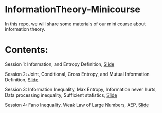 # InformationTheory-Minicourse
In this repo, we will share some materials of our mini course about information theory.

# Contents: 
Session 1: Information, and Entropy Definition, [Slide](https://github.com/erfunmirzaei/InformationTheory-Minicourse/blob/main/IT%20Mini-Course%20Session%201.pdf)

Session 2: Joint, Conditional, Cross Entropy, and Mutual Information Definition, [Slide](https://github.com/erfunmirzaei/InformationTheory-Minicourse/blob/main/IT%20Mini-Course%20Session%202.pdf)

Session 3: Information Inequality, Max Entropy, Information never hurts, Data processing inequality, Sufficient statistics, [Slide](https://github.com/erfunmirzaei/InformationTheory-Minicourse/blob/main/IT%20Mini-Course%20Session%203.pdf)

Session 4: Fano Inequality, Weak Law of Large Numbers, AEP, [Slide]([url](https://github.com/erfunmirzaei/InformationTheory-Minicourse/blob/main/IT%20Mini-Course%20Session%204.pdf))
